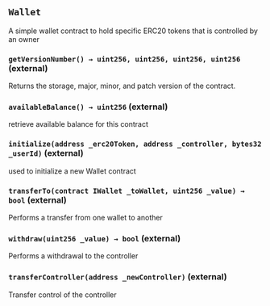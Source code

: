 ## `Wallet`



A simple wallet contract to hold specific ERC20 tokens that is controlled by an owner




### `getVersionNumber() → uint256, uint256, uint256, uint256` (external)

Returns the storage, major, minor, and patch version of the contract.




### `availableBalance() → uint256` (external)

retrieve available balance for this contract





### `initialize(address _erc20Token, address _controller, bytes32 _userId)` (external)

used to initialize a new Wallet contract





### `transferTo(contract IWallet _toWallet, uint256 _value) → bool` (external)

Performs a transfer from one wallet to another





### `withdraw(uint256 _value) → bool` (external)

Performs a withdrawal to the controller





### `transferController(address _newController)` (external)

Transfer control of the controller






